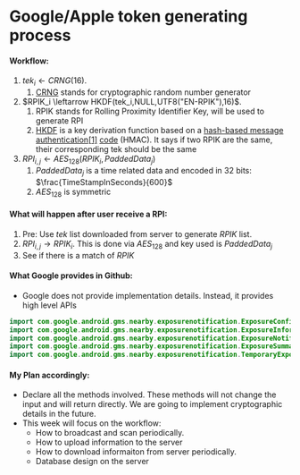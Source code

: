 # Google/Apple token generating process

#### Workflow:

1. $tek_i \leftarrow CRNG(16)$. 
   1. [CRNG](https://en.wikipedia.org/wiki/Cryptographically_secure_pseudorandom_number_generator) stands for cryptographic random number generator
2. $RPIK_i \leftarrow HKDF(tek_i,NULL,UTF8("EN-RPIK"),16)$. 
   1. RPIK stands for Rolling Proximity Identifier Key, will be used to generate RPI
   2. [HKDF](https://en.wikipedia.org/wiki/HKDF) is a key derivation function based on a [hash-based message authentication](https://en.wikipedia.org/wiki/Hash-based_message_authentication_code)[[1\]](https://en.wikipedia.org/wiki/HKDF#cite_note-iacr-1) [code](https://en.wikipedia.org/wiki/Hash-based_message_authentication_code) (HMAC). It says if two RPIK are the same, their corresponding tek should be the same
3. $RPI_{i,j} ← AES_{128}(RPIK_i,PaddedData_j)$
   1. $PaddedData_j$ is a time related data and encoded in 32 bits: $\frac{TimeStampInSeconds}{600}$
   2. $AES_{128}$ is symmetric

#### What will happen after user receive a RPI:

1. Pre: Use $tek$ list downloaded from server to generate $RPIK$ list.
2. $RPI_{i,j} \rightarrow RPIK_i$. This is done via $AES_{128}$ and key used is $PaddedData_j$
3. See if there is a match of $RPIK$

#### What Google provides in Github:

- Google does not provide implementation details. Instead, it provides high level APIs

```java
import com.google.android.gms.nearby.exposurenotification.ExposureConfiguration;
import com.google.android.gms.nearby.exposurenotification.ExposureInformation;
import com.google.android.gms.nearby.exposurenotification.ExposureNotificationClient;
import com.google.android.gms.nearby.exposurenotification.ExposureSummary;
import com.google.android.gms.nearby.exposurenotification.TemporaryExposureKey;
```

#### My Plan accordingly:

- Declare all the methods involved. These methods will not change the input and will return directly. We are going to implement cryptographic details in the future.
- This week will focus on the workflow:
  - How to broadcast and scan periodically.
  - How to upload information to the server
  - How to download informaiton from server periodically.
  - Database design on the server










